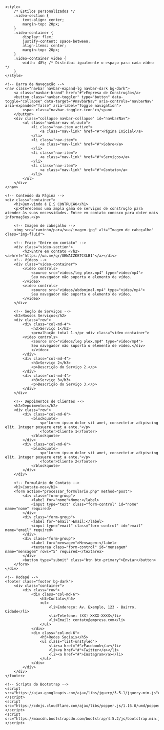 <!DOCTYPE html>
<html lang="pt-br">
<head>
    <meta charset="UTF-8">
    <meta name="viewport" content="width=device-width, initial-scale=1.0">
    <title>E.S CONTRUÇÃO</title>
    <link rel="stylesheet" href="https://maxcdn.bootstrapcdn.com/bootstrap/4.5.2/css/bootstrap.min.css">
    <!-- Adicione estilos personalizados aqui -->

    <style>
        /* Estilos personalizados */
        .video-section {
            text-align: center;
            margin-top: 20px;
        }
        .video-container {
            display: flex;
            justify-content: space-between;
            align-items: center;
            margin-top: 20px;
        }
        .video-container video {
            width: 48%; /* Distribui igualmente o espaço para cada vídeo */
        }
    </style>
</head>
<body>

    <!-- Barra de Navegação -->
    <nav class="navbar navbar-expand-lg navbar-dark bg-dark">
        <a class="navbar-brand" href="#">Empresa de Construção</a>
        <button class="navbar-toggler" type="button" data-toggle="collapse" data-target="#navbarNav" aria-controls="navbarNav" aria-expanded="false" aria-label="Toggle navigation">
            <span class="navbar-toggler-icon"></span>
        </button>
        <div class="collapse navbar-collapse" id="navbarNav">
            <ul class="navbar-nav ml-auto">
                <li class="nav-item active">
                    <a class="nav-link" href="#">Página Inicial</a>
                </li>
                <li class="nav-item">
                    <a class="nav-link" href="#">Sobre</a>
                </li>
                <li class="nav-item">
                    <a class="nav-link" href="#">Serviços</a>
                </li>
                <li class="nav-item">
                    <a class="nav-link" href="#">Contato</a>
                </li>
            </ul>
        </div>
    </nav>

    <!-- Conteúdo da Página -->
    <div class="container">
        <h1>Bem-vindo à E.S CONTRUÇÃO</h1>
        <p>Oferecemos uma ampla gama de serviços de construção para atender às suas necessidades. Entre em contato conosco para obter mais informações.</p>
        
        <!-- Imagem de cabeçalho -->
        <img src="caminho/para/sua/imagem.jpg" alt="Imagem de cabeçalho" class="img-fluid">

        <!-- Frase "Entre em contato" -->
        <div class="video-section">
            <h2>Entre em contato </h2><a>href="https://wa.me/qr/UEWAIZKBTCXLB1"</a></div>
        <!-- Vídeos -->
        <div class="video-container">
            <video controls>
                <source src="videos/leg plex.mp4" type="video/mp4">
                Seu navegador não suporta o elemento de vídeo.
            </video>
            <video controls>
                <source src="videos/abdominal.mp4" type="video/mp4">
                Seu navegador não suporta o elemento de vídeo.
            </video>
        </div>

        <!-- Seção de Serviços -->
        <h2>Nossos Serviços</h2>
        <div class="row">
            <div class="col-md-4">
                <h3>Serviço 1</h3>
                <p>malhação total 1.</p> <div class="video-container">
            <video controls>
                <source src="videos/leg plex.mp4" type="video/mp4">
                Seu navegador não suporta o elemento de vídeo.</div>
                </video>
            </div>
            <div class="col-md-4">
                <h3>Serviço 2</h3>
                <p>Descrição do Serviço 2.</p>
            </div>
            <div class="col-md-4">
                <h3>Serviço 3</h3>
                <p>Descrição do Serviço 3.</p>
            </div>
        </div>

        <!-- Depoimentos de Clientes -->
        <h2>Depoimentos</h2>
        <div class="row">
            <div class="col-md-6">
                <blockquote>
                    <p>"Lorem ipsum dolor sit amet, consectetur adipiscing elit. Integer posuere erat a ante."</p>
                    <footer>Cliente 1</footer>
                </blockquote>
            </div>
            <div class="col-md-6">
                <blockquote>
                    <p>"Lorem ipsum dolor sit amet, consectetur adipiscing elit. Integer posuere erat a ante."</p>
                    <footer>Cliente 2</footer>
                </blockquote>
            </div>
        </div>

        <!-- Formulário de Contato -->
        <h2>Contate-nos</h2>
        <form action="processar_formulario.php" method="post">
            <div class="form-group">
                <label for="nome">Nome:</label>
                <input type="text" class="form-control" id="nome" name="nome" required>
            </div>
            <div class="form-group">
                <label for="email">Email:</label>
                <input type="email" class="form-control" id="email" name="email" required>
            </div>
            <div class="form-group">
                <label for="mensagem">Mensagem:</label>
                <textarea class="form-control" id="mensagem" name="mensagem" rows="5" required></textarea>
            </div>
            <button type="submit" class="btn btn-primary">Enviar</button>
        </form>
    </div>

    <!-- Rodapé -->
    <footer class="footer bg-dark">
        <div class="container">
            <div class="row">
                <div class="col-md-6">
                    <h5>Contato</h5>
                    <ul>
                        <li>Endereço: Av. Exemplo, 123 - Bairro, Cidade</li>
                        <li>Telefone: (XX) XXXX-XXXX</li>
                        <li>Email: contato@empresa.com</li>
                    </ul>
                </div>
                <div class="col-md-6">
                    <h5>Redes Sociais</h5>
                    <ul class="list-unstyled">
                        <li><a href="#">Facebook</a></li>
                        <li><a href="#">Twitter</a></li>
                        <li><a href="#">Instagram</a></li>
                    </ul>
                </div>
            </div>
        </div>
    </footer>

    <!-- Scripts do Bootstrap -->
    <script src="https://ajax.googleapis.com/ajax/libs/jquery/3.5.1/jquery.min.js"></script>
    <script src="https://cdnjs.cloudflare.com/ajax/libs/popper.js/1.16.0/umd/popper.min.js"></script>
    <script src="https://maxcdn.bootstrapcdn.com/bootstrap/4.5.2/js/bootstrap.min.js"></script>
</body>
</html>
